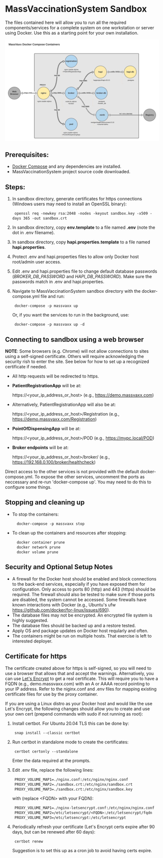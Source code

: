 # MassVaccinationSystem Sandbox
The files contained here will allow you to run all the required components/services for 
a complete system on one workstation or server using Docker. Use this as a starting point for
your own installation.

![SandboxContainers](SandboxContainers.jpg)

## Prerequisites:
- [Docker Compose](https://docs.docker.com/compose/install/) and any dependencies are installed.
- MassVaccinationSystem project source code downloaded.

## Steps:
1. In sandbox directory, generate certificates for https connections (Windows users may need
to install an OpenSSL binary):

        openssl req -newkey rsa:2048 -nodes -keyout sandbox.key -x509 -days 365 -out sandbox.crt

2. In sandbox directory, copy **env.template** to a file named **.env** (note the dot in .env filename).
3. In sandbox directory, copy **hapi.properties.template** to a file named **hapi.properties**.
4. Protect .env and hapi.properties files to allow only Docker host root/admin user access.
5. Edit .env and hapi.properties file to change default database passwords (_BROKER_DB_PASSWORD_ 
and _HAPI_DB_PASSWORD_). Make sure the passwords match in .env and hapi.properties.
6. Navigate to MassVaccinationSystem sandbox directory with the docker-compose.yml file and run:

        docker-compose -p massvaxx up

    Or, if you want the services to run in the background, use:

        docker-compose -p massvaxx up -d

## Connecting to sandbox using a web browser
**NOTE**: Some browsers (e.g. Chrome) will not allow connections to sites using a self-signed certificate.
Others will require acknowledging the security rish to enter the site. See below for how to set up a
recognized certificate if needed.
- All http requests will be redirected to https.
- **PatientRegistrationApp** will be at:

    https://<your_ip_address_or_host> (e.g., https://demo.massvaxx.com)

- Alternatively, PatientRegistrationApp will also be at:   

    https://<your_ip_address_or_host>/Registration (e.g., https://demo.massvaxx.com/Registration) 

- **PointOfDispensingApp** will be at:  

    https://<your_ip_address_or_host>/POD (e.g., https://mypc.local/POD)

- **Broker endpoints** will be at:  

    https://<your_ip_address_or_host>/broker/<endpoint> (e.g., https://192.168.0.100/broker/healthcheck)

Direct access to the other services is not provided with the default docker-compose.yml.
To expose the other services, uncomment the ports as neccessary and re-run 'docker-compose up'. You may need to do this to configure some things.

## Stopping and cleaning up
- To stop the containers:

        docker-compose -p massvaxx stop

- To clean up the containers and resources after stopping:

        docker container prune
        docker network prune
        docker volume prune


## Security and Optional Setup Notes
- A firewall for the Docker host should be enabled and block connections to the back-end services, especially if you have exposed them for configuration. Only access to ports 80 (http) and 443 (https) should be required. The firewall should also be tested to make sure if those ports are disabled, the system cannot be accessed. Some firewalls have known interactions with Docker (e.g., Ubuntu's ufw https://github.com/docker/for-linux/issues/690).
- The database files may not be encrypted. An encrypted file system is highly suggested.
- The database files should be backed up and a restore tested.
- Apply OS and package updates on Docker host reqularly and often.
- The containers might be run on multiple hosts. That exercise is left to interested deployer.

## Certificate for https
The certificate created above for https is self-signed, so you will need to use a browser that allows that and accept the warnings. Alternatively, you can use [Let's Encrypt](https://letsencrypt.org/) to get a real certificate. This will require you to have a FQDN (e.g., demo.massvaxx.com) with an A or AAAA record pointing to your IP address. Refer to the niginx.conf and .env files for mapping existing certificate files for use by the proxy container.

If you are using a Linux distro as your Docker host and would like the use Let's Encrypt, the following changes should allow you to create and use your own cert (prepend commands with sudo if not running as root):

1. Install certbot. For Ubuntu 20.04 TLS this can be done by:

        snap install --classic certbot

2. Run certbot in standalone mode to create the certificates:

        certbot certonly --standalone

    Enter the data required at the prompts.

3. Edit .env file, replace the following lines:

        PROXY_VOLUME_MAP1=./nginx.conf:/etc/nginx/nginx.conf
        PROXY_VOLUME_MAP2=./sandbox.crt:/etc/nginx/sandbox.crt
        PROXY_VOLUME_MAP3=./sandbox.crt:/etc/nginx/sandbox.key

    with (replace \<FQDN\> with your FQDN):

        PROXY_VOLUME_MAP1=./nginx-letsencrypt.conf:/etc/nginx/nginx.conf
        PROXY_VOLUME_MAP2=/etc/letsencrypt/<FQDN>:/etc/letsencrypt/fqdn
        PROXY_VOLUME_MAP3=/etc/letsencrypt:/etc/letsencrypt

4. Periodically refresh your certificate (Let's Encrypt certs expire after 90 days, but can be renewed after 60 days):

        certbot renew

    Suggestion is to set this up as a cron job to avoid having certs expire.